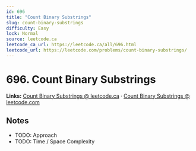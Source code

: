 ```yaml
--- 
id: 696
title: "Count Binary Substrings"
slug: count-binary-substrings
difficulty: Easy
lock: Normal
source: leetcode.ca
leetcode_ca_url: https://leetcode.ca/all/696.html
leetcode_url: https://leetcode.com/problems/count-binary-substrings/
---
```


# 696. Count Binary Substrings

**Links:** [Count Binary Substrings @ leetcode.ca](https://leetcode.ca/all/696.html) · [Count Binary Substrings @ leetcode.com](https://leetcode.com/problems/count-binary-substrings/)

## Notes
- TODO: Approach
- TODO: Time / Space Complexity

